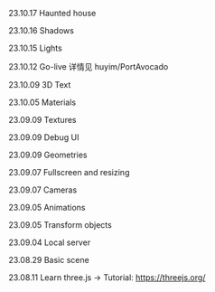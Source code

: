 23.10.17 Haunted house

23.10.16 Shadows

23.10.15 Lights

23.10.12 Go-live 详情见 huyim/PortAvocado

23.10.09 3D Text

23.10.05 Materials

23.09.09 Textures

23.09.09 Debug UI

23.09.09 Geometries

23.09.07 Fullscreen and resizing

23.09.07 Cameras

23.09.05 Animations

23.09.05 Transform objects

23.09.04 Local server

23.08.29 Basic scene

23.08.11 Learn three.js -> Tutorial: https://threejs.org/

